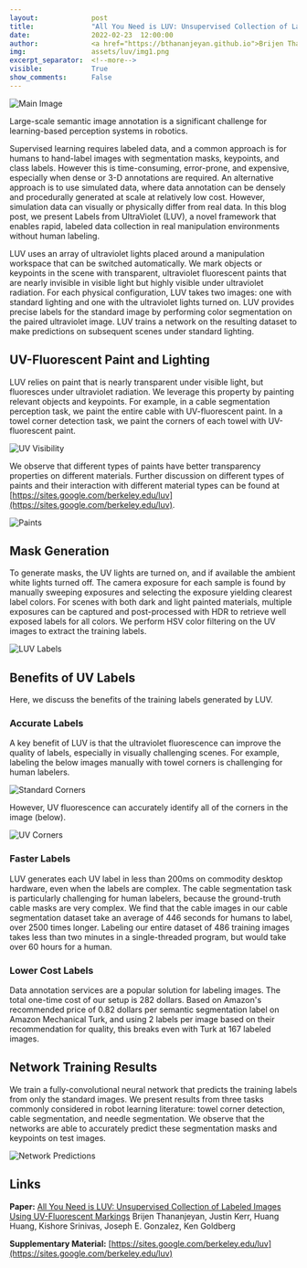 ```yaml
---
layout:             post
title:              "All You Need is LUV: Unsupervised Collection of Labeled Images Using UV-Fluorescent Markings"
date:               2022-02-23  12:00:00
author:             <a href="https://bthananjeyan.github.io">Brijen Thananjeyan</a> and <a href="https://kerrj.github.io/">Justin Kerr</a> 
img:                assets/luv/img1.png
excerpt_separator:  <!--more-->
visible:            True
show_comments:      False
---
```


<!--
These are comments in HTML. The above header text is needed to format the
title, authors, etc. The "example_post" is an example representative image (not
GIF) that we use for each post for tweeting (see below as well) and for the
emails to subscribers. Please provide this image (and any other images and
GIFs) in the blog to the BAIR Blog editors directly.

The text directly below gets tweets to work. Please adjust according to your
post.

The `static/blog` directory is a location on the blog server which permanently
stores the images/GIFs in BAIR Blog posts. Each post has a subdirectory under
this for its images (titled `example_post` here, please change).

Keeping the post visbility as False will mean the post is only accessible if
you know the exact URL.

You can also turn on Disqus comments, but we recommend disabling this feature.
-->

<!-- twitter -->
<meta name="twitter:title" content="All You Need is LUV: Unsupervised Collection of Labeled Images Using UV-Fluorescent Markings">
<meta name="twitter:card" content="summary_large_image">
<meta name="twitter:image" content="https://bair.berkeley.edu/static/blog/luv/splash.png">

<meta name="keywords" content="semantic segmentation, robot perception, self-supervised learning">
<meta name="description" content="Blog post about labels from ultraviolet">
<meta name="author" content="Brijen Thananjeyan, Justin Kerr">

<!--
The actual text for the post content appears below.  Text will appear on the
homepage, i.e., https://bair.berkeley.edu/blog/ but we only show part of the
posts on the homepage. The rest is accessed via clicking 'Continue'. This is
enforced with the `more` excerpt separator.
-->

![Main Image](https://bair.berkeley.edu/static/blog/luv/splash.png)

Large-scale semantic image annotation is a significant challenge for learning-based perception systems in robotics.
<!-- Current approaches often rely on human labelers, which can be expensive, or simulation data, which can visually or physically differ from real data. -->
Supervised learning requires labeled data, and a common approach is for humans to hand-label images with segmentation masks, keypoints, and class labels.
However this is time-consuming, error-prone, and expensive, especially when dense or 3-D annotations are required.
An alternative approach is to use simulated data, where data annotation can be densely and procedurally generated at scale at relatively low cost.
However, simulation data can visually or physically differ from real data. In this blog post, we present Labels from UltraViolet (LUV), a novel framework that enables rapid, labeled data collection in real manipulation environments without human labeling.

<!--more-->

LUV uses an array of ultraviolet lights placed around a manipulation workspace that can be switched automatically. We mark objects or keypoints in the scene with transparent, ultraviolet fluorescent paints that are nearly invisible in visible light but highly visible under ultraviolet radiation. For each physical configuration, LUV takes two images: one with standard lighting and one with the ultraviolet lights turned on. LUV provides precise labels for the standard image by performing color segmentation on the paired ultraviolet image. LUV trains a network on the resulting dataset to make predictions on subsequent scenes under standard lighting.

## UV-Fluorescent Paint and Lighting
LUV relies on paint that is nearly transparent under visible light, but fluoresces under ultraviolet radiation. We leverage this property by painting relevant objects and keypoints. For example, in a cable segmentation perception task, we paint the entire cable with UV-fluorescent paint. In a towel corner detection task, we paint the corners of each towel with UV-fluorescent paint.

![UV Visibility](https://bair.berkeley.edu/static/blog/luv/visibility.png)

We observe that different types of paints have better transparency properties on different materials. Further discussion on different types of paints and their interaction with different material types can be found at [https://sites.google.com/berkeley.edu/luv](https://sites.google.com/berkeley.edu/luv).

![Paints](https://bair.berkeley.edu/static/blog/luv/paints.png)

## Mask Generation

To generate masks, the UV lights are turned on, and if available the ambient white lights turned off. The camera exposure for each sample is found by manually sweeping exposures and selecting the exposure yielding clearest label colors. For scenes with both dark and light painted materials, multiple exposures can be captured and post-processed with HDR to retrieve well exposed labels for all colors. We perform HSV color filtering on the UV images to extract the training labels.

![LUV Labels](https://bair.berkeley.edu/static/blog/luv/luvlabels.png)

## Benefits of UV Labels

Here, we discuss the benefits of the training labels generated by LUV.

### Accurate Labels
A key benefit of LUV is that the ultraviolet fluorescence can improve the quality of labels, especially in visually challenging scenes. For example, labeling the below images manually with towel corners is challenging for human labelers.

![Standard Corners](https://bair.berkeley.edu/static/blog/luv/normal.png)

However, UV fluorescence can accurately identify all of the corners in the image (below).

![UV Corners](https://bair.berkeley.edu/static/blog/luv/uv.png)

### Faster Labels
LUV generates each UV label in less than 200ms on commodity desktop hardware, even when the labels are complex. The cable segmentation task is particularly challenging for human labelers, because the ground-truth cable masks are very complex. We find that the cable images in our cable segmentation dataset take an average of 446 seconds for humans to label, over 2500 times longer. Labeling our entire dataset of 486 training images takes less than two minutes in a single-threaded program, but would take over 60 hours for a human.

### Lower Cost Labels
Data annotation services are a popular solution for labeling images. The total one-time cost of our setup is 282 dollars. Based on Amazon's recommended price of 0.82 dollars per semantic segmentation label on Amazon Mechanical Turk, and using 2 labels per image based on their recommendation for quality, this breaks even with Turk at 167 labeled images.

## Network Training Results
We train a fully-convolutional neural network that predicts the training labels from only the standard images. We present results from three tasks commonly considered in robot learning literature: towel corner detection, cable segmentation, and needle segmentation. We observe that the networks are able to accurately predict these segmentation masks and keypoints on test images.

![Network Predictions](https://bair.berkeley.edu/static/blog/luv/preds.png)


## Links

**Paper:** [All You Need is LUV: Unsupervised Collection of Labeled Images Using UV-Fluorescent Markings](insert_link)
Brijen Thananjeyan, Justin Kerr, Huang Huang, Kishore Srinivas, Joseph E. Gonzalez, Ken Goldberg

**Supplementary Material:** [https://sites.google.com/berkeley.edu/luv](https://sites.google.com/berkeley.edu/luv)


